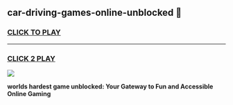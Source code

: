 
## car-driving-games-online-unblocked 👋
<h3>
<a href="https://premium.freeplayer.one?title=car-driving-games-online-unblocked&ref=14F">CLICK TO PLAY</a></h3>
<hr>

<h3>
<a href="https://premium.freeplayer.one?title=car-driving-games-online-unblocked&ref=14F">CLICK 2 PLAY</a>
  
</h3>

<a href="https://premium.freeplayer.one?title=car-driving-games-online-unblocked&ref=12F/"><img src="https://clearcache.store/games.png"></a>


**worlds hardest game unblocked: Your Gateway to Fun and Accessible Online Gaming**
